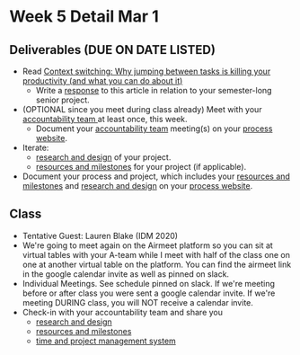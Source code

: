 # Week 5 Detail Mar 1

## Deliverables \(DUE ON DATE LISTED\)

* Read [Context switching: Why jumping between tasks is killing your productivity \(and what you can do about it\)](https://blog.rescuetime.com/context-switching/)
  * Write a [response](../assignments/responses.md) to this article in relation to your semester-long senior project.
* \(OPTIONAL since you meet during class already\) Meet with your [accountability team ](../assignments/accountability_partner.md)at least once, this week. 
  * Document your [accountability team](../assignments/accountability_partner.md) meeting\(s\) on your [process website](../pre-work/website.md).
* Iterate: 
  * [research and design](../project_plan/) of your project.
  * [resources and milestones](../project_plan/) for your project \(if applicable\).
* Document your process and project, which includes your [resources and milestones](../project_plan/) and [research and design](../project_plan/) on your [process website](../pre-work/website.md).

## Class

* Tentative Guest: Lauren Blake \(IDM 2020\)
* We're going to meet again on the Airmeet platform so you can sit at virtual tables with your A-team while I meet with half of the class one on one at another virtual table on the platform. You can find the airmeet link in the google calendar invite as well as pinned on slack.
* Individual Meetings. See schedule pinned on slack. If we're meeting before or after class you were sent a google calendar invite. If we're meeting DURING class, you will NOT receive a calendar invite.
* Check-in with your accountability team and share you
  * [research and design](../project_plan/)
  * [resources and milestones](../project_plan/)
  * [time and project management system](../creativity-resources.md)

